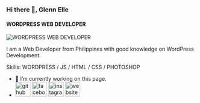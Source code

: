 ### Hi there 👋, Glenn Elle
#### WORDPRESS WEB DEVELOPER 
![WORDPRESS WEB DEVELOPER ](https://blog.paper.li/wp-content/uploads/2020/02/LinkedIn-banner-19-1024x256.png)

I am a Web Developer from Philippines with good knowledge on WordPress Development.

Skills: WORDPRESS / JS / HTML / CSS / PHOTOSHOP

- 🔭 I’m currently working on this page. 
- [<img src='https://cdn.jsdelivr.net/npm/simple-icons@3.0.1/icons/github.svg' alt='github' height='40'>](https://github.com/akosielye)  [<img src='https://cdn.jsdelivr.net/npm/simple-icons@3.0.1/icons/facebook.svg' alt='facebook' height='40'>](https://www.facebook.com/glennelye123)  [<img src='https://cdn.jsdelivr.net/npm/simple-icons@3.0.1/icons/instagram.svg' alt='instagram' height='40'>](https://www.instagram.com/akosielyee/)  [<img src='https://cdn.jsdelivr.net/npm/simple-icons@3.0.1/icons/icloud.svg' alt='website' height='40'>](https://akosielye.github.io/)  




